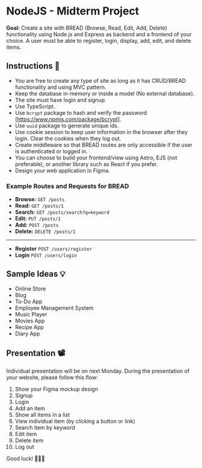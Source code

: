 # NodeJS - Midterm Project

**Goal:** Create a site with BREAD (Browse, Read, Edit, Add, Delete) functionality using Node.js and Express as backend and a frontend of your choice. A user must be able to register, login, display, add, edit, and delete items.

## Instructions 📖

- You are free to create any type of site as long as it has CRUD/BREAD functionality and using MVC pattern.
- Keep the database in-memory or inside a model (No external database).
- The site must have login and signup.
- Use TypeScript.
- Use `bcrypt` package to hash and verify the password [https://www.npmjs.com/package/bcrypt].
- Use `uuid` package to generate unique ids.
- Use cookie session to keep user information in the browser after they login. Clear the cookies when they log out.
- Create middleware so that BREAD routes are only accessible if the user is authenticated or logged in.
- You can choose to build your frontend/view using Astro, EJS (not preferable), or another library such as React if you prefer.
- Design your web application in Figma.

### Example Routes and Requests for BREAD

- **Browse:** `GET /posts`
- **Read:** `GET /posts/1`
- **Search:** `GET /posts/search?q=keyword`
- **Edit:** `PUT /posts/1`
- **Add:** `POST /posts`
- **Delete:** `DELETE /posts/1`
---
- **Register** `POST /users/register`
- **Login** `POST /users/login`

## Sample Ideas 💡

- Online Store
- Blog
- To-Do App
- Employee Management System
- Music Player
- Movies App
- Recipe App
- Diary App

## Presentation 📽️

Individual presentation will be on next Monday. During the presentation of your website, please follow this flow:

1. Show your Figma mockup design
2. Signup
3. Login
4. Add an item
5. Show all items in a list
6. View individual item (by clicking a button or link)
7. Search item by keyword
8. Edit item
9. Delete item
10. Log out

Good luck! 🎉🎉🎉
